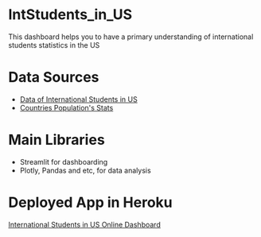 # IntStudents_in_US
This dashboard helps you to have a primary understanding of international students statistics in the US


# Data Sources
- [Data of International Students in US](https://opendoorsdata.org/data/international-students/)
- [Countries Population's Stats](https://ourworldindata.org/world-population-growth)


# Main Libraries
- Streamlit for dashboarding
- Plotly, Pandas and etc, for data analysis

# Deployed App in Heroku

[International Students in US Online Dashboard](https://intstu-in-us.herokuapp.com)
